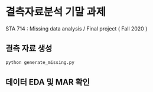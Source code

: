 # 결측자료분석 기말 과제
STA 714 : Missing data analysis / Final project ( Fall 2020 )

## 결측 자료 생성  
```bash
python generate_missing.py
```

## 데이터 EDA 및 MAR 확인 
